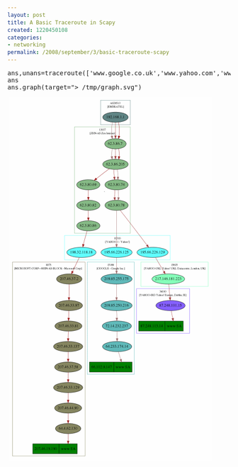 ```yaml
---
layout: post
title: A Basic Traceroute in Scapy
created: 1220450108
categories:
- networking
permalink: /2008/september/3/basic-traceroute-scapy
---
```

<pre>
ans,unans=traceroute(['www.google.co.uk','www.yahoo.com','www.microsoft.com'])
ans<br />ans.graph(target=&quot;> /tmp/graph.svg&quot;)</pre><p>&nbsp;<img alt="Traceroute" width="457" height="823" src="images/scapy.gif" /></p>
